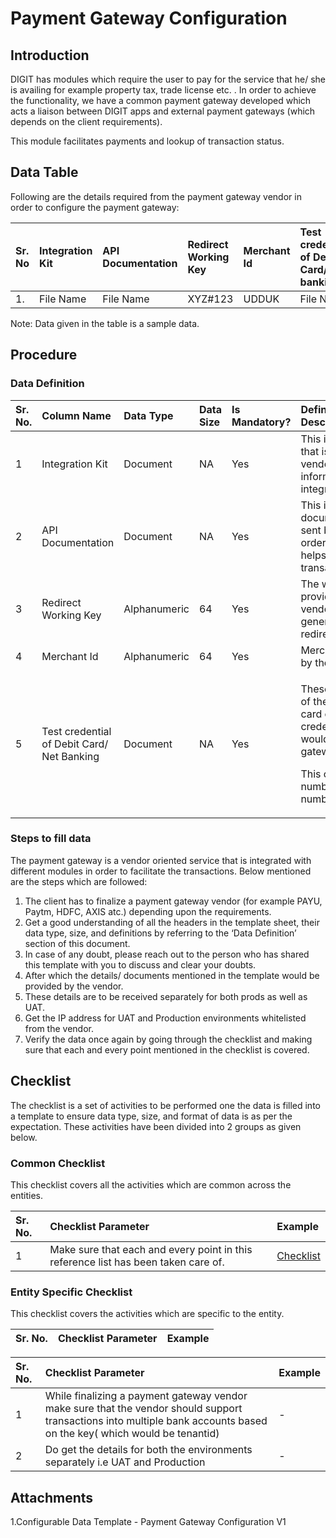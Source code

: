 # Payment Gateway Configuration

## Introduction <a id="Introduction"></a>

DIGIT has modules which require the user to pay for the service that he/ she is availing for example property tax, trade license etc. . In order to achieve the functionality, we have a common payment gateway developed which acts a liaison between DIGIT apps and external payment gateways \(which depends on the client requirements\).

This module facilitates payments and lookup of transaction status.

## Data Table <a id="Data-Table"></a>

Following are the details required from the payment gateway vendor in order to configure the payment gateway:

| Sr. No | Integration Kit | API Documentation | Redirect Working Key | Merchant Id  | Test credential of Debit Card/ Net banking |
| :--- | :--- | :--- | :--- | :--- | :--- |
| 1. | File Name | File Name | XYZ\#123 | UDDUK | File Name |

Note: Data given in the table is a sample data.

## Procedure <a id="Procedure"></a>

### Data Definition <a id="Data-Definition"></a>

<table>
  <thead>
    <tr>
      <th style="text-align:left">Sr. No.</th>
      <th style="text-align:left">Column Name</th>
      <th style="text-align:left">Data Type</th>
      <th style="text-align:left">Data Size</th>
      <th style="text-align:left">Is Mandatory?</th>
      <th style="text-align:left">Definition/ Description</th>
    </tr>
  </thead>
  <tbody>
    <tr>
      <td style="text-align:left">1</td>
      <td style="text-align:left">Integration Kit</td>
      <td style="text-align:left">Document</td>
      <td style="text-align:left">NA</td>
      <td style="text-align:left">Yes</td>
      <td style="text-align:left">This is a document that is sent by the vendor which contains information
        on how to integrate the service</td>
    </tr>
    <tr>
      <td style="text-align:left">2</td>
      <td style="text-align:left">API Documentation</td>
      <td style="text-align:left">Document</td>
      <td style="text-align:left">NA</td>
      <td style="text-align:left">Yes</td>
      <td style="text-align:left">This is a separate document which is sent by the vendor in order to help
        ideally helps us to retrieve the transaction status</td>
    </tr>
    <tr>
      <td style="text-align:left">3</td>
      <td style="text-align:left">Redirect Working Key</td>
      <td style="text-align:left">Alphanumeric</td>
      <td style="text-align:left">64</td>
      <td style="text-align:left">Yes</td>
      <td style="text-align:left">The working key is provided by the vendor for the generation of the redirection
        URL</td>
    </tr>
    <tr>
      <td style="text-align:left">4</td>
      <td style="text-align:left">Merchant Id</td>
      <td style="text-align:left">Alphanumeric</td>
      <td style="text-align:left">64</td>
      <td style="text-align:left">Yes</td>
      <td style="text-align:left">Merchant id provided by the vendor</td>
    </tr>
    <tr>
      <td style="text-align:left">5</td>
      <td style="text-align:left">Test credential of Debit Card/ Net Banking</td>
      <td style="text-align:left">Document</td>
      <td style="text-align:left">NA</td>
      <td style="text-align:left">Yes</td>
      <td style="text-align:left">
        <p>These are the details of the debit/credit card or net banking credentials
          which would help us test the gateway</p>
        <p>This contains the card number/Code/Account number etc.</p>
      </td>
    </tr>
  </tbody>
</table>

### Steps to fill data <a id="Steps-to-fill-data"></a>

The payment gateway is a vendor oriented service that is integrated with different modules in order to facilitate the transactions. Below mentioned are the steps which are followed:

1. The client has to finalize a payment gateway vendor \(for example PAYU, Paytm, HDFC, AXIS atc.\) depending upon the requirements.
2. Get a good understanding of all the headers in the template sheet, their data type, size, and definitions by referring to the ‘Data Definition’ section of this document.
3. In case of any doubt, please reach out to the person who has shared this template with you to discuss and clear your doubts.
4. After which the details/ documents mentioned in the template would be provided by the vendor.
5. These details are to be received separately for both prods as well as UAT.
6. Get the IP address for UAT and Production environments whitelisted from the vendor.
7. Verify the data once again by going through the checklist and making sure that each and every point mentioned in the checklist is covered.

## Checklist <a id="Checklist"></a>

The checklist is a set of activities to be performed one the data is filled into a template to ensure data type, size, and format of data is as per the expectation. These activities have been divided into 2 groups as given below.

### Common Checklist <a id="Common-Checklist"></a>

This checklist covers all the activities which are common across the entities.

| Sr. No. | Checklist Parameter | Example |
| :--- | :--- | :--- |
| 1 | Make sure that each and every point in this reference list has been taken care of. | [Checklist](https://digit-discuss.atlassian.net/wiki/spaces/DO/pages/502203140/Checklist) |

### Entity Specific Checklist <a id="Entity-Specific-Checklist"></a>

This checklist covers the activities which are specific to the entity.

| Sr. No. | Checklist Parameter | Example |
| :--- | :--- | :--- |


| Sr. No. | Checklist Parameter | Example |
| :--- | :--- | :--- |
| 1 | While finalizing a payment gateway vendor make sure that the vendor should support transactions into multiple bank accounts based on the key\( which would be tenantid\) | - |
| 2 | Do get the details for both the environments separately i.e UAT and Production | - |

## Attachments <a id="Attachments"></a>

1.Configurable Data Template - Payment Gateway Configuration V1

